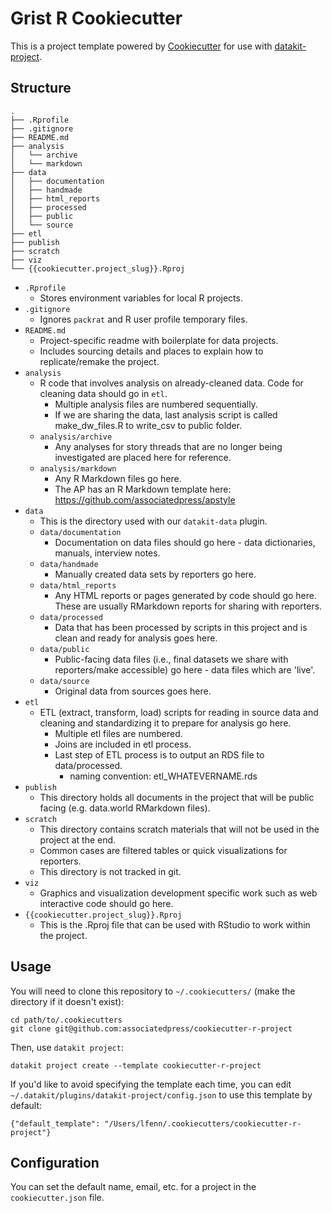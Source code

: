 # Grist R Cookiecutter

This is a project template powered by [Cookiecutter](https://github.com/cookiecutter/cookiecutter) for use with [datakit-project](https://github.com/associatedpress/datakit-project/).

## Structure

```
.
├── .Rprofile
├── .gitignore
├── README.md
├── analysis
│   └── archive
│   └── markdown
├── data
│   ├── documentation
│   ├── handmade
│   ├── html_reports
│   ├── processed
│   ├── public
│   └── source
├── etl
├── publish
├── scratch
├── viz
└── {{cookiecutter.project_slug}}.Rproj
```

- `.Rprofile`
  - Stores environment variables for local R projects.
- `.gitignore`
  - Ignores `packrat` and R user profile temporary files.
- `README.md`
  - Project-specific readme with boilerplate for data projects.
  - Includes sourcing details and places to explain how to replicate/remake the project.
- `analysis`
  - R code that involves analysis on already-cleaned data. Code for cleaning data should go in `etl`.
    - Multiple analysis files are numbered sequentially.
    - If we are sharing the data, last analysis script is called make_dw_files.R to write_csv to public folder.
  - `analysis/archive`
    - Any analyses for story threads that are no longer being investigated are placed here for reference.
  - `analysis/markdown`
    - Any R Markdown files go here. 
    - The AP has an R Markdown template here: https://github.com/associatedpress/apstyle
- `data`
  - This is the directory used with our `datakit-data` plugin.
  - `data/documentation`
    - Documentation on data files should go here - data dictionaries, manuals, interview notes.
  - `data/handmade`
    - Manually created data sets by reporters go here.
  - `data/html_reports`
    - Any HTML reports or pages generated by code should go here. These are usually RMarkdown reports for sharing with reporters.
  - `data/processed`
    - Data that has been processed by scripts in this project and is clean and ready for analysis goes here.
  - `data/public`
    - Public-facing data files (i.e., final datasets we share with reporters/make accessible) go here - data files which are 'live'.
  - `data/source`
    - Original data from sources goes here.
- `etl`
  - ETL (extract, transform, load) scripts for reading in source data and cleaning and standardizing it to prepare for analysis go here.
    - Multiple etl files are numbered.
    - Joins are included in etl process.
    - Last step of ETL process is to output an RDS file to data/processed.
        - naming convention: etl_WHATEVERNAME.rds
- `publish`
  - This directory holds all documents in the project that will be public facing (e.g. data.world RMarkdown files).
- `scratch`
  - This directory contains scratch materials that will not be used in the project at the end.
  - Common cases are filtered tables or quick visualizations for reporters.
  - This directory is not tracked in git.
- `viz`
  - Graphics and visualization development specific work such as web interactive code should go here.
- `{{cookiecutter.project_slug}}.Rproj`
  - This is the .Rproj file that can be used with RStudio to work within the project.

## Usage

You will need to clone this repository to `~/.cookiecutters/` (make the directory if it doesn't exist):

```
cd path/to/.cookiecutters
git clone git@github.com:associatedpress/cookiecutter-r-project
```

Then, use `datakit project`:

```
datakit project create --template cookiecutter-r-project
```

If you'd like to avoid specifying the template each time, you can edit `~/.datakit/plugins/datakit-project/config.json` to use this template by default:

```
{"default_template": "/Users/lfenn/.cookiecutters/cookiecutter-r-project"}
```

## Configuration

You can set the default name, email, etc. for a project in the `cookiecutter.json` file.
